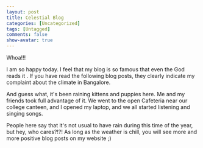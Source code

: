```yaml
---
layout: post
title: Celestial Blog
categories: [Uncategorized]
tags: [Untagged]
comments: false
show-avatar: true
---
```


<p>Whoa!!!</p> <p>I am so happy today. I feel that my blog is so famous that even the God reads it . If you have read the following blog posts, they clearly indicate my complaint about the climate in Bangalore.</p> <p>And guess what, it's been raining kittens and puppies here. Me and my friends took full advantage of it. We went to the open Cafeteria near our college canteen, and I opened my laptop, and we all started listening and singing songs.</p> <p>People here say that it's not usual to have rain during this time of the year, but hey, who cares?!?! As long as the weather is chill, you will see more and more positive blog posts on my website ;)</p>